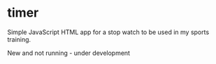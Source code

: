 # timer

Simple JavaScript HTML app for a stop watch to be used in my sports training.

New and not running - under development
